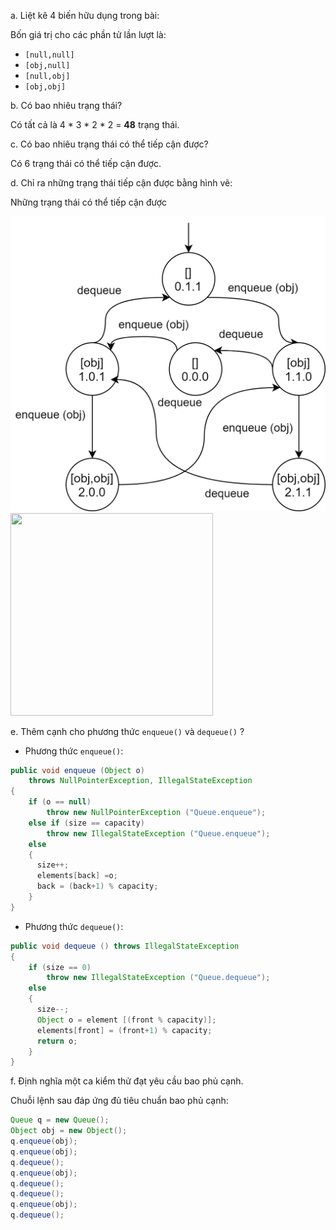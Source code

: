 a. Liệt kê 4 biến hữu dụng trong bài:

Bốn giá trị cho các phần tử lần lượt là:
- `[null,null]`
- `[obj,null]`
- `[null,obj]`
- `[obj,obj]`

b. Có bao nhiêu trạng thái?

Có tất cả là 4 * 3 * 2 * 2 = **48** trạng thái.

c. Có bao nhiêu trạng thái có thể tiếp cận được?

Có 6 trạng thái có thể tiếp cận được.

d. Chỉ ra những trạng thái tiếp cận được bằng hình vẽ:
 
 Những trạng thái có thể tiếp cận được

![draw](./imgs/Section7.5-1.png)
<img src="Section7.5-1.png" width="324" height="324">

e. Thêm cạnh cho phương thức `enqueue()` và `dequeue()` ?

- Phương thức `enqueue()`:
```java
public void enqueue (Object o) 
    throws NullPointerException, IllegalStateException 
{ 
    if (o == null) 
        throw new NullPointerException ("Queue.enqueue");
    else if (size == capacity) 
        throw new IllegalStateException ("Queue.enqueue"); 
    else
    {
      size++;
      elements[back] =o;
      back = (back+1) % capacity;
    }
}
```

- Phương thức `dequeue()`:
```java
public void dequeue () throws IllegalStateException 
{ 
    if (size == 0) 
        throw new IllegalStateException ("Queue.dequeue");
    else
    {
      size--;
      Object o = element [(front % capacity)];
      elements[front] = (front+1) % capacity;
      return o;
    }
}
```

f. Định nghĩa một ca kiểm thử đạt yêu cầu bao phủ cạnh.

Chuỗi lệnh sau đáp ứng đủ tiêu chuẩn bao phủ cạnh:
```java
Queue q = new Queue();
Object obj = new Object();
q.enqueue(obj); 
q.enqueue(obj); 
q.dequeue(); 
q.enqueue(obj); 
q.dequeue(); 
q.dequeue(); 
q.enqueue(obj); 
q.dequeue();
```
